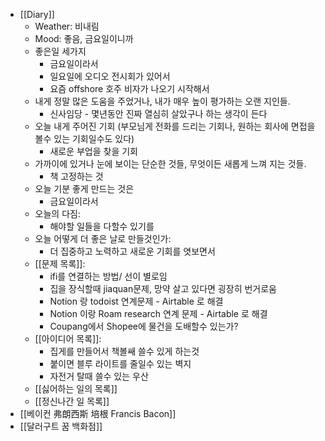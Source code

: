 - [[Diary]]
    - Weather: 비내림
    - Mood: 좋음, 금요일이니까
    - 좋은일 세가지
        - 금요일이라서
        - 일요일에 오디오 전시회가 있어서
        - 요즘 offshore 호주 비자가 나오기 시작해서
    - 내게 정말 많은 도움을 주었거나, 내가 매우 높이 평가하는 오랜 지인들.
        - 신사임당 - 몇년동안 진짜 열심히 살았구나 하는 생각이 든다
    - 오늘 내게 주어진 기회 (부모님게 전화를 드리는 기회나, 원하는 회사에 면접을 볼수 있는 기회일수도 있다)
        - 새로운 부업을 찾을 기회
    - 가까이에 있거나 눈에 보이는 단순한 것들, 무엇이든 새롭게 느껴 지는 것들.
        - 책 고정하는 것
    - 오늘 기분 좋게 만드는 것은
        - 금요일이라서
    - 오늘의 다짐:
        - 해야할 일들을 다할수 있기를
    - 오늘 어떻게 더 좋은 날로 만들것인가:
        - 더 집중하고 노력하고 새로운 기회를 엿보면서
    - [[문제 목록]]:
        - ifi를 연결하는 방법/ 선이 별로임
        - 집을 장식할때 jiaquan문제, 망약 살고 있다면 굉장히 번거로움
        - Notion 랑 todoist 연계문제 - Airtable 로 해결
        - Notion 이랑 Roam research 연계 문제 - Airtable 로 해결
        - Coupang에서 Shopee에 물건을 도배할수 있는가?
    - [[아이디어 목록]]:
        - 집게를 만들어서 책볼쌔 쓸수 있게 하는것
        - 붙이면 블루 라이트를 줄일수 있는 벽지
        - 자전거 탈때 쓸수 있는 우산
    - [[싫어하는 일의 목록]]
    - [[정신나간 일 목록]]
- [[베이컨 弗朗西斯 培根 Francis Bacon]]
- [[달러구트 꿈 백화점]]
